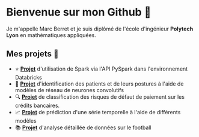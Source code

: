 # Bienvenue sur mon Github 👋

Je m'appelle Marc Berret et je suis diplômé de l'école d'ingénieur __Polytech Lyon__ en mathématiques appliquées.

## Mes projets 📌

* :star: [**Projet**](https://github.com/marcberret/project_pyspark) d'utilisation de Spark via l'API PySpark dans l'environnement Databricks
* 🧠 [**Projet**](https://github.com/marcberret/project_sleep_posture_monitoring) d'identification des patients et de leurs postures à l'aide de modèles de réseau de neurones convolutifs 
* :mag: [**Projet**](https://github.com/marcberret/project_credit_risk_classification) de classification des risques de défaut de paiement sur les crédits bancaires. 
* 📈 [**Projet**](https://github.com/marcberret/project_time_series_forecasting) de prédiction d'une série temporelle à l'aide de différents modèles
* 📚 [**Projet**](https://github.com/marcberret/project_football_data_analysis) d'analyse détaillée de données sur le football
